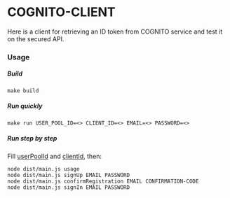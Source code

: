 # COGNITO-CLIENT

Here is a client for retrieving an ID token from COGNITO service and test it on the secured API.

### Usage
##### Build
```
make build
```
##### Run quickly
```
make run USER_POOL_ID=<> CLIENT_ID=<> EMAIL=<> PASSWORD=<>
```
##### Run step by step
Fill [userPoolId](src/main.ts#L7) and [clientId](src/main.ts#L8), then:
```
node dist/main.js usage
node dist/main.js signUp EMAIL PASSWORD
node dist/main.js confirmRegistration EMAIL CONFIRMATION-CODE
node dist/main.js signIn EMAIL PASSWORD
```

